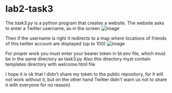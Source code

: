 # lab2-task3

The *task3.py* is a python program that creates a website.
The website asks to enter a Twitter username, as in the screen
![image](https://user-images.githubusercontent.com/91616531/154762424-5dbabc53-05ad-47d7-8bc0-981d1bbcf13c.png)

Then if the username is right it redirects to a map where locations of friends of this twitter account are displayed (up to 100)
![image](https://user-images.githubusercontent.com/91616531/154763260-148d2882-283b-4fa3-b8ef-f8123d065536.png)

For proper work you must enter your bearer token in bt.env file, which must be in the same directory as task3.py
Also this directory myst contain templates directory with welcome.html file

I hope it is ok that I didn't share my token to the public repository, for it will not work without it,
but on the other hand Twitter didn't warn us not to share it with everyone for no reason)

